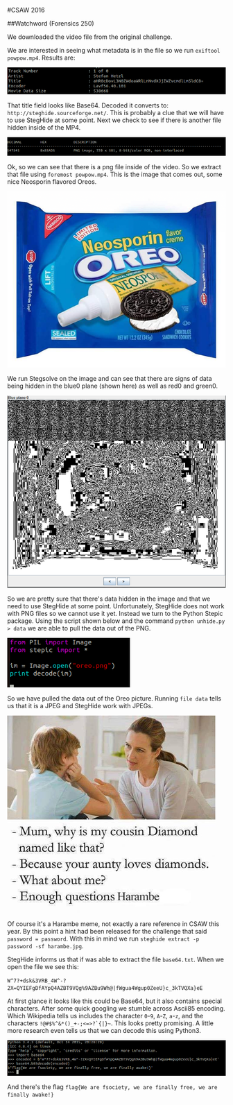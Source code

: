 #CSAW 2016

##Watchword (Forensics 250)

We downloaded the video file from the original challenge.

We are interested in seeing what metadata is in the file so we run `exiftool powpow.mp4`. Results are:

![exiftool powpow.mp4](https://github.com/Fauer4Effect/write-ups/blob/master/screencaps/exiftool.png)

That title field looks like Base64. Decoded it converts to: `http://steghide.sourceforge.net/`. This is probably a clue that we will have to use StegHide at some point.
Next we check to see if there is another file hidden inside of the MP4. 

![powpow.mp4 binwalk](https://github.com/Fauer4Effect/write-ups/blob/master/screencaps/binwalk_powpow.png)

Ok, so we can see that there is a png file inside of the video. So we extract that file using `foremost powpow.mp4`.
This is the image that comes out, some nice Neosporin flavored Oreos.

![oreos](https://github.com/Fauer4Effect/write-ups/blob/master/screencaps/oreo.png)

We run Stegsolve on the image and can see that there are signs of data being hidden in the blue0 plane (shown here) as well as red0 and green0. 

![stegsolve](https://github.com/Fauer4Effect/write-ups/blob/master/screencaps/stegsolve_oreo.PNG)

So we are pretty sure that there's data hidden in the image and that we need to use StegHide at some point. Unfortunately, StegHide does not work with PNG files so we cannot use it yet.
Instead we turn to the Python Stepic package. Using the script shown below and the command `python unhide.py > data` we are able to pull the data out of the PNG.

![unhide.py](https://github.com/Fauer4Effect/write-ups/blob/master/screencaps/unhide.png)

So we have pulled the data out of the Oreo picture. Running `file data` tells us that it is a JPEG and StegHide work with JPEGs.

![harambe](https://github.com/Fauer4Effect/write-ups/blob/master/screencaps/harambe.jpg)

Of course it's a Harambe meme, not exactly a rare reference in CSAW this year. By this point a hint had been released for the challenge that said `password = password`.
With this in mind we run `steghide extract -p password -sf harambe.jpg`.

StegHide informs us that if was able to extract the file `base64.txt`. When we open the file we see this:

`W^7?+dsk&3VRB_4W^-?2X=QYIEFgDfAYpQ4AZBT9VQg%9AZBu9Wh@|fWgua4Wgup0ZeeU}c_3kTVQXa}eE`

At first glance it looks like this could be Base64, but it also contains special characters. After some quick googling we stumble across Ascii85 encoding. Which Wikipedia tells us includes the character `0`-`9`, `A`-`Z`, `a`-`z`, and the characters ``!@#$%^&*()_+-;<=>?`{|}~``. This looks pretty promising. A little more research even tells us that we can decode this using Python3.

![base85decode](https://github.com/Fauer4Effect/write-ups/blob/master/screencaps/base85_decode.png)

And there's the flag `flag{We are fsociety, we are finally free, we are finally awake!}`
